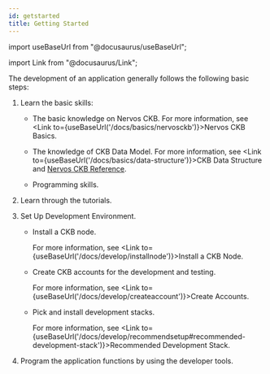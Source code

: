 ```yaml
---
id: getstarted
title: Getting Started
---
```

import useBaseUrl from "@docusaurus/useBaseUrl";

import Link from "@docusaurus/Link";

The development of an application generally follows the following basic steps:

1. Learn the basic skills:

   - The basic knowledge on Nervos CKB. For more information, see <Link to={useBaseUrl('/docs/basics/nervosckb')}>Nervos CKB Basics</Link>.

   - The knowledge of CKB Data Model. For more information, see  <Link to={useBaseUrl('/docs/basics/data-structure')}>CKB Data Structure</Link> and [Nervos CKB Reference](https://docs.nervos.org/docs/reference/introduction).

   - Programming skills.

2. Learn through the tutorials.

3. Set Up Development Environment.

   - Install a CKB node.

      For more information, see <Link to={useBaseUrl('/docs/develop/installnode')}>Install a CKB Node</Link>.

   - Create CKB accounts for the development and testing.

      For more information, see <Link to={useBaseUrl('/docs/develop/createaccount')}>Create Accounts</Link>.

   - Pick and install development stacks.

     For more information, see <Link to={useBaseUrl('/docs/develop/recommendsetup#recommended-development-stack')}>Recommended Development Stack</Link>.

4. Program the application functions by using the developer tools.

